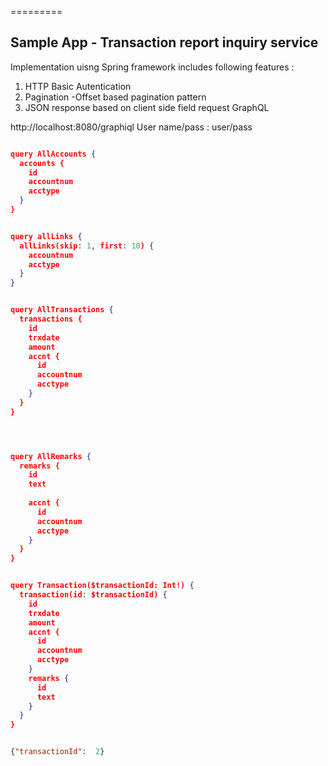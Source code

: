 
=========

## Sample App - Transaction report inquiry service

Implementation uisng Spring framework  includes following features :

1. HTTP Basic Autentication
1. Pagination -Offset based pagination pattern
1. JSON response based on client side field request GraphQL


http://localhost:8080/graphiql
User name/pass : user/pass



```json

query AllAccounts {
  accounts {
    id
    accountnum
    acctype
  }
}


query allLinks {
  allLinks(skip: 1, first: 10) {
    accountnum
    acctype
  }
}


query AllTransactions {
  transactions {
    id
    trxdate
    amount
    accnt {
      id
      accountnum
      acctype
    }
  }
}




query AllRemarks {
  remarks {
    id
    text
    
    accnt {
      id
      accountnum
      acctype
    }
  }
}


query Transaction($transactionId: Int!) {
  transaction(id: $transactionId) {
    id
    trxdate
    amount
    accnt {
      id
      accountnum
      acctype
    }
    remarks {
      id
      text
    }
  }
}


{"transactionId":  2}
```
